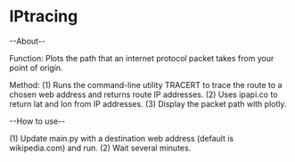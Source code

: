# IPtracing

--About--

Function: Plots the path that an internet protocol packet takes from your point of origin. 

Method:
(1) Runs the command-line utility TRACERT to trace the route to a chosen web address and returns route IP addresses. 
(2) Uses ipapi.co to return lat and lon from IP addresses. 
(3) Display the packet path with plotly. 


--How to use--

(1) Update main.py with a destination web address (default is wikipedia.com) and run. 
(2) Wait several minutes.
